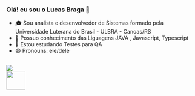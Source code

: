 ### Olá! eu sou o Lucas Braga 👋
- 🎓 Sou analista e desenvolvedor de Sistemas formado pela Universidade Luterana do Brasil - ULBRA - Canoas/RS
- 🧠 Possuo conhecimento das Liguagens JAVA , Javascript, Typescript
- 🌱 Estou estudando Testes para QA
- 😄 Pronouns: ele/dele
##
  <div style="align-items: space-between">
    <a href="https://www.linkedin.com/in/lucas-bins-braga-1b4081200/" target="_blank">
      <img src="https://img.shields.io/badge/LinkedIn-0077B5?style=for-the-badge&logo=linkedin&logoColor=white" target="_blank">
    </a>
    <div>
      <img src="https://www.opencodez.com/wp-content/uploads/2018/02/Java-8-using-Examples.png" width="50">
    </div>
  </div>
  
